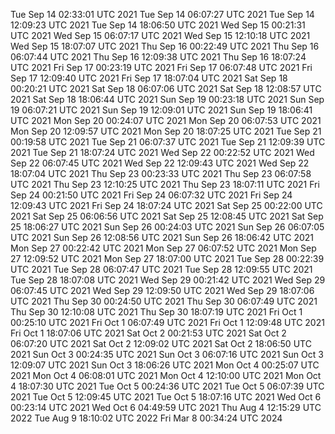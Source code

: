 
Tue Sep 14 02:33:01 UTC 2021
Tue Sep 14 06:07:27 UTC 2021
Tue Sep 14 12:09:23 UTC 2021
Tue Sep 14 18:06:50 UTC 2021
Wed Sep 15 00:21:31 UTC 2021
Wed Sep 15 06:07:17 UTC 2021
Wed Sep 15 12:10:18 UTC 2021
Wed Sep 15 18:07:07 UTC 2021
Thu Sep 16 00:22:49 UTC 2021
Thu Sep 16 06:07:44 UTC 2021
Thu Sep 16 12:09:38 UTC 2021
Thu Sep 16 18:07:24 UTC 2021
Fri Sep 17 00:23:19 UTC 2021
Fri Sep 17 06:07:48 UTC 2021
Fri Sep 17 12:09:40 UTC 2021
Fri Sep 17 18:07:04 UTC 2021
Sat Sep 18 00:20:21 UTC 2021
Sat Sep 18 06:07:06 UTC 2021
Sat Sep 18 12:08:57 UTC 2021
Sat Sep 18 18:06:44 UTC 2021
Sun Sep 19 00:23:18 UTC 2021
Sun Sep 19 06:07:21 UTC 2021
Sun Sep 19 12:09:01 UTC 2021
Sun Sep 19 18:06:41 UTC 2021
Mon Sep 20 00:24:07 UTC 2021
Mon Sep 20 06:07:53 UTC 2021
Mon Sep 20 12:09:57 UTC 2021
Mon Sep 20 18:07:25 UTC 2021
Tue Sep 21 00:19:58 UTC 2021
Tue Sep 21 06:07:37 UTC 2021
Tue Sep 21 12:09:39 UTC 2021
Tue Sep 21 18:07:24 UTC 2021
Wed Sep 22 00:22:52 UTC 2021
Wed Sep 22 06:07:45 UTC 2021
Wed Sep 22 12:09:43 UTC 2021
Wed Sep 22 18:07:04 UTC 2021
Thu Sep 23 00:23:33 UTC 2021
Thu Sep 23 06:07:58 UTC 2021
Thu Sep 23 12:10:25 UTC 2021
Thu Sep 23 18:07:11 UTC 2021
Fri Sep 24 00:21:50 UTC 2021
Fri Sep 24 06:07:32 UTC 2021
Fri Sep 24 12:09:43 UTC 2021
Fri Sep 24 18:07:24 UTC 2021
Sat Sep 25 00:22:00 UTC 2021
Sat Sep 25 06:06:56 UTC 2021
Sat Sep 25 12:08:45 UTC 2021
Sat Sep 25 18:06:27 UTC 2021
Sun Sep 26 00:24:03 UTC 2021
Sun Sep 26 06:07:05 UTC 2021
Sun Sep 26 12:08:56 UTC 2021
Sun Sep 26 18:06:42 UTC 2021
Mon Sep 27 00:22:42 UTC 2021
Mon Sep 27 06:07:52 UTC 2021
Mon Sep 27 12:09:52 UTC 2021
Mon Sep 27 18:07:00 UTC 2021
Tue Sep 28 00:22:39 UTC 2021
Tue Sep 28 06:07:47 UTC 2021
Tue Sep 28 12:09:55 UTC 2021
Tue Sep 28 18:07:08 UTC 2021
Wed Sep 29 00:21:42 UTC 2021
Wed Sep 29 06:07:45 UTC 2021
Wed Sep 29 12:09:50 UTC 2021
Wed Sep 29 18:07:06 UTC 2021
Thu Sep 30 00:24:50 UTC 2021
Thu Sep 30 06:07:49 UTC 2021
Thu Sep 30 12:10:08 UTC 2021
Thu Sep 30 18:07:19 UTC 2021
Fri Oct  1 00:25:10 UTC 2021
Fri Oct  1 06:07:49 UTC 2021
Fri Oct  1 12:09:48 UTC 2021
Fri Oct  1 18:07:06 UTC 2021
Sat Oct  2 00:21:53 UTC 2021
Sat Oct  2 06:07:20 UTC 2021
Sat Oct  2 12:09:02 UTC 2021
Sat Oct  2 18:06:50 UTC 2021
Sun Oct  3 00:24:35 UTC 2021
Sun Oct  3 06:07:16 UTC 2021
Sun Oct  3 12:09:07 UTC 2021
Sun Oct  3 18:06:26 UTC 2021
Mon Oct  4 00:25:07 UTC 2021
Mon Oct  4 06:08:01 UTC 2021
Mon Oct  4 12:10:00 UTC 2021
Mon Oct  4 18:07:30 UTC 2021
Tue Oct  5 00:24:36 UTC 2021
Tue Oct  5 06:07:39 UTC 2021
Tue Oct  5 12:09:45 UTC 2021
Tue Oct  5 18:07:16 UTC 2021
Wed Oct  6 00:23:14 UTC 2021
Wed Oct  6 04:49:59 UTC 2021
Thu Aug  4 12:15:29 UTC 2022
Tue Aug  9 18:10:02 UTC 2022
Fri Mar  8 00:34:24 UTC 2024
